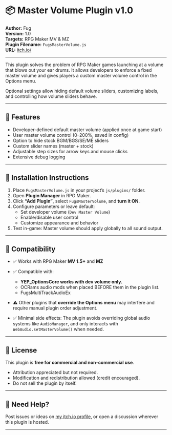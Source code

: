 # 📦 Master Volume Plugin v1.0

**Author:** Fug  
**Version:** 1.0  
**Targets:** RPG Maker MV & MZ  
**Plugin Filename:** `FugsMasterVolume.js`  
**URL:** [itch.io/](https://itch.io/profile/spacefoon)

---

This plugin solves the problem of RPG Maker games launching at a volume that blows out your ear drums.
It allows developers to enforce a fixed master volume and gives players a custom master volume control in the Options menu.

Optional settings allow hiding default volume sliders, customizing labels,  
and controlling how volume sliders behave.

---

## 🔧 Features

- Developer-defined default master volume (applied once at game start)
- User master volume control (0–200%, saved in config)
- Option to hide stock BGM/BGS/SE/ME sliders
- Custom slider names (master + stock)
- Adjustable step sizes for arrow keys and mouse clicks
- Extensive debug logging

---

## 🚀 Installation Instructions

1. Place `FugsMasterVolume.js` in your project’s `js/plugins/` folder.
2. Open **Plugin Manager** in RPG Maker.
3. Click **“Add Plugin”**, select `FugsMasterVolume`, and **turn it ON**.
4. Configure parameters or leave default:
   - Set developer volume (`Dev Master Volume`)
   - Enable/disable user control
   - Customize appearance and behavior
5. Test in-game: Master volume should apply globally to all sound output.

---

## 🔌 Compatibility

- ✅ Works with RPG Maker **MV 1.5+** and **MZ**

- ✅ Compatible with:
  - **YEP_OptionsCore works with dev volume only.**
  - OCRams audio mods when placed BEFORE them in the plugin list.
  - FugsMultiTrackAudioEx
- ⚠️ Other plugins that **override the Options menu** may interfere and require manual plugin order adjustment.
- ✅ Minimal side effects: The plugin avoids overriding global audio systems like `AudioManager`, and only interacts with `WebAudio.setMasterVolume()` when needed.

---

## 📜 License

This plugin is **free for commercial and non-commercial use**.

- Attribution appreciated but not required.
- Modification and redistribution allowed (credit encouraged).
- Do not sell the plugin by itself.

---

## 🧩 Need Help?

Post issues or ideas on [my itch.io profile](https://itch.io/profile/spacefoon), or open a discussion wherever this plugin is hosted.

---
